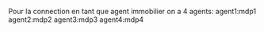Pour la connection en tant que agent immobilier on a 4 agents:
agent1:mdp1
agent2:mdp2
agent3:mdp3
agent4:mdp4
